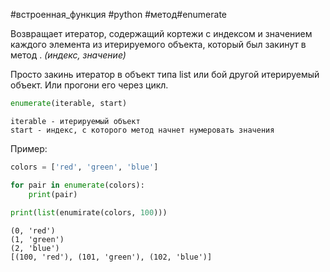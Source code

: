 #встроенная_функция #python #метод#enumerate

Возвращает итератор, содержащий кортежи с индексом и значением каждого элемента из итерируемого объекта, который был закинут в метод . *(индекс, значение)*

Просто закинь итератор в объект типа list или бой другой итерируемый объект. Или прогони его через цикл.
```python
enumerate(iterable, start)
```
	iterable - итерируемый объект
	start - индекс, с которого метод начнет нумеровать значения
Пример:
```python
colors = ['red', 'green', 'blue']

for pair in enumerate(colors):
	print(pair)
	
print(list(enumirate(colors, 100)))
```
```
(0, 'red')
(1, 'green')
(2, 'blue')
[(100, 'red'), (101, 'green'), (102, 'blue')]
```
